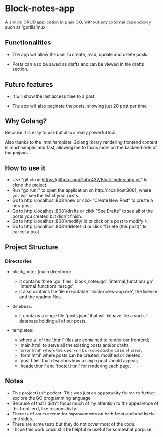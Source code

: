 # Block-notes-app
A simple CRUD application in plain GO, without any external dependency such as 'gorilla/mux'.

## Functionalities
* The app will allow the user to create, read, update and delete posts.

* Posts can also be saved as drafts and can be viewed in the drafts section.


## Future features
* It will show the last access time to a post.

* The app will also paginate the posts, showing just 20 post per time.

## Why Golang?
Because it is easy to use but also a really powerful tool.

Also thanks to the 'html/template' Golang library rendering frontend content is much simpler and fast, allowing me to focus more on the backend side of the project.

## How to use it
- Use "git clone https://github.com/Gabri432/Block-notes-app.git" to clone the project.
- Run "go run ." to open the application on http://localhost:8081, where you will see the list of your posts.
- Go to http://localhost:8081/new or click "Create New Post" to create a new post.
- Go to http://localhost:8081/drafts or click "See Drafts" to see all of the posts you created but didn't finish.
- Go to http://localhost:8081/modify/:id or click on a post to modify it.
- Go to http://localhost:8081/delete/:id or click "Delete (this post)" to cancel a post.


## Project Structure
### Directories
- block_notes (main directory):
  - it contains three '.go' files: 'block_notes.go', 'internal_functions.go' 'internal_functions_test.go';
  - it also contains the file executable 'block-notes-app.exe', the license and the readme files.

- database:
  - it contains a single file 'posts.json' that will behave like a sort of database holding all of our posts.

- templates:
  - where all of the '.html' files are contained to render our frontend;
  - 'main.html' to serve all the existing posts and/or drafts;
  - 'error.html' where the user will be redirected in case of error;
  - 'form.html' where posts can be created, modified or deleted;
  - 'post.html' that describes how a single post should appear;
  - 'header.html' and 'footer.html' for rendering each page.

## Notes
- This project isn't perfect. This was just an opportunity for me to further explore the GO programming language.
- Because of that I didn't focus much of my attention to the appearence of the front-end, like responsitivity.
- There is of course room for improvements on both front-end and back-end sides.
- There are some tests but they do not cover most of the code.
- I hope this work could still be helpful or useful for somewhat porpuse.